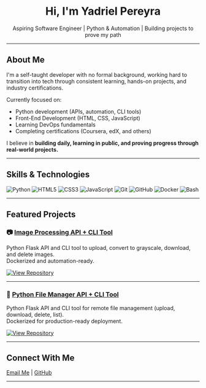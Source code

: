 <h1 align="center">Hi, I'm Yadriel Pereyra</h1>

<p align="center">
  Aspiring Software Engineer | Python & Automation | Building projects to prove my path
</p>

---

## About Me
I'm a self-taught developer with no formal background, working hard to transition into tech through consistent learning, hands-on projects, and industry certifications.

Currently focused on:
- Python development (APIs, automation, CLI tools)
- Front-End Development (HTML, CSS, JavaScript)
- Learning DevOps fundamentals
- Completing certifications (Coursera, edX, and others)

I believe in **building daily, learning in public, and proving progress through real-world projects.**

---

## Skills & Technologies

![Python](https://img.shields.io/badge/Python-3776AB?style=for-the-badge&logo=python&logoColor=white)
![HTML5](https://img.shields.io/badge/HTML5-E34F26?style=for-the-badge&logo=html5&logoColor=white)
![CSS3](https://img.shields.io/badge/CSS3-1572B6?style=for-the-badge&logo=css3&logoColor=white)
![JavaScript](https://img.shields.io/badge/JavaScript-F7DF1E?style=for-the-badge&logo=javascript&logoColor=black)
![Git](https://img.shields.io/badge/Git-F05032?style=for-the-badge&logo=git&logoColor=white)
![GitHub](https://img.shields.io/badge/GitHub-181717?style=for-the-badge&logo=github&logoColor=white)
![Docker](https://img.shields.io/badge/Docker-2496ED?style=for-the-badge&logo=docker&logoColor=white)
![Bash](https://img.shields.io/badge/Bash-4EAA25?style=for-the-badge&logo=gnu-bash&logoColor=white)

---

## Featured Projects

### 📷 [Image Processing API + CLI Tool](https://github.com/YadrielPereyra/image-processing-api)
Python Flask API and CLI tool to upload, convert to grayscale, download, and delete images.  
Dockerized and automation-ready.

[![View Repository](https://img.shields.io/badge/View%20Repository-grey?logo=github)](https://github.com/YadrielPereyra/image-processing-api)

---

### 📂 [Python File Manager API + CLI Tool](https://github.com/YadrielPereyra/file-manager-api)
Python Flask API and CLI tool for remote file management (upload, download, delete, list).  
Dockerized for production-ready deployment.

[![View Repository](https://img.shields.io/badge/View%20Repository-grey?logo=github)](https://github.com/YadrielPereyra/file-manager-api)

---

## Connect With Me
[Email Me](mailto:Yadriel.pereyra.dev@gmail.com) | [GitHub](https://github.com/YadrielPereyra)

---
